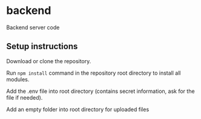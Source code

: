# backend
Backend server code

## Setup instructions

Download or clone the repository.

Run `npm install` command in the repository root directory to install all modules.

Add the .env file into root directory (contains secret information, ask for the file if needed).

Add an empty folder into root directory for uploaded files

